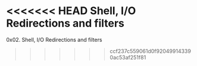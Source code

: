 <<<<<<< HEAD
Shell, I/O Redirections and filters
=======
0x02. Shell, I/O Redirections and filters
>>>>>>> ccf237c559061d0f920499143390ac53af251f81
